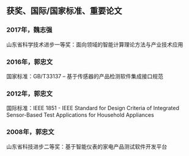 
## 获奖、国际/国家标准、重要论文

### 2017年，魏志强

山东省科学技术进步一等奖：面向领域的智能计算理论方法与产业技术应用

### 2016年，郭忠文

国家标准：GB/T33137 – 基于传感器的产品检测软件集成接口规范

### 2012年，郭忠文

国际标准：IEEE 1851 - IEEE Standard for Design Criteria of Integrated Sensor-Based Test Applications for Household Appliances

### 2008年，郭忠文

山东省科技进步二等奖：基于智能仪表的家电产品测试软件开发平台
